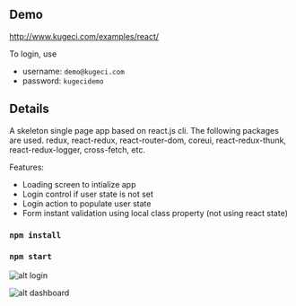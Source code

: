 ## Demo
<http://www.kugeci.com/examples/react/>

To login, use 
- username: `demo@kugeci.com`
- password: `kugecidemo`

## Details
A skeleton single page app based on react.js cli. The following packages are used. redux, react-redux, react-router-dom, coreui, react-redux-thunk, react-redux-logger, cross-fetch, etc.

Features:
- Loading screen to intialize app
- Login control if user state is not set
- Login action to populate user state
- Form instant validation using local class property (not using react state)

### `npm install`
### `npm start`

![alt login](http://www.kugeci.com/img/1.png)

![alt dashboard](http://www.kugeci.com/img/2.png)
